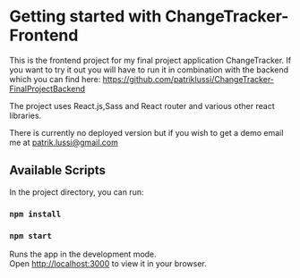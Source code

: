 # Getting started with ChangeTracker-Frontend

This is the frontend project for my final project application ChangeTracker.
If you want to try it out you will have to run it in combination with the backend which you can find here: https://github.com/patriklussi/ChangeTracker-FinalProjectBackend 

The project uses React.js,Sass and React router and various other react libraries.

There is currently no deployed version but if you wish to get a demo email me at  patrik.lussi@gmail.com

## Available Scripts

In the project directory, you can run:
### `npm install`

### `npm start`

Runs the app in the development mode.\
Open [http://localhost:3000](http://localhost:3000) to view it in your browser.

